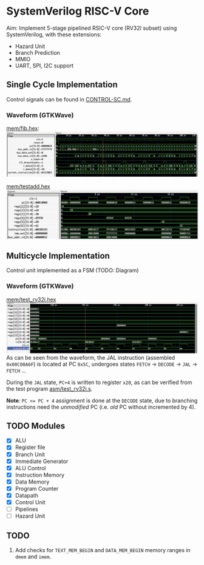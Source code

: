 # SystemVerilog RISC-V Core


Aim: Implement 5-stage pipelined RSIC-V core (RV32I subset) using SystemVerilog, with these extensions:
- Hazard Unit
- Branch Prediction
- MMIO
- UART, SPI, I2C support

## Single Cycle Implementation
Control signals can be found in [CONTROL-SC.md](docs/CONTROL-SC.md).
### Waveform (GTKWave)
[mem/fib.hex](mem/fib.hex):
![](docs/singlecycle-waveform-fib.png)

[mem/testadd.hex](mem/testadd.hex)
![](docs/singlecycle-waveform-testadd.png)

## Multicycle Implementation
Control unit implemented as a FSM (TODO: Diagram)

### Waveform (GTKWave)
[mem/test_rv32i.hex](mem/test_rv32i.hex)
![](docs/multicycle-waveform-testr32i.png)
As can be seen from the waveform, the JAL instruction (assembled `0x00C00A6F`) is located at PC `0x5C`, undergoes states `FETCH` -> `DECODE` -> `JAL` -> `FETCH` ...

During the `JAL` state, `PC+4` is written to register `x20`, as can be verified from the test program [asm/test_rv32i.s](asm/test_rv32i.s).


**Note**: `PC <= PC + 4` assignment is done at the `DECODE` state, due to branching instructions need the *unmodified* PC (i.e. *old* PC without incremented by 4).

## TODO Modules
- [x] ALU
- [x] Register file
- [x] Branch Unit
- [x] Immediate Generator
- [x] ALU Control
- [x] Instruction Memory
- [x] Data Memory
- [x] Program Counter
- [x] Datapath
- [x] Control Unit
- [ ] Pipelines
- [ ] Hazard Unit

## TODO
1) Add checks for `TEXT_MEM_BEGIN` and `DATA_MEM_BEGIN` memory ranges in `dmem` and `imem`.
